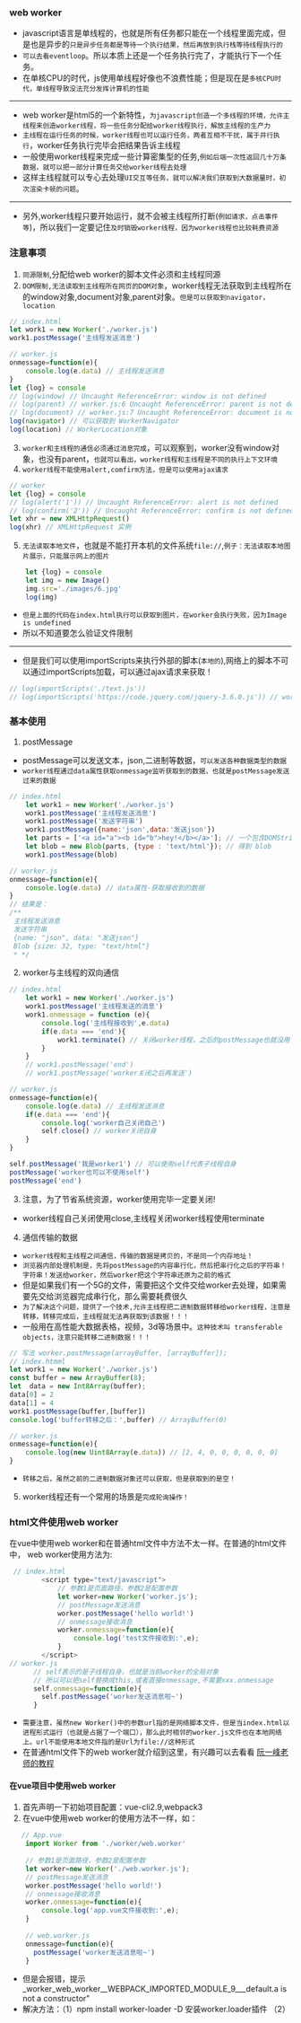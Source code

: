 ### web worker
* javascript语言是单线程的，也就是所有任务都只能在一个线程里面完成，但是也是异步的`只是异步任务都是等待一个执行结果，然后再放到执行栈等待线程执行的`
* `可以去看eventloop`。所以本质上还是一个任务执行完了，才能执行下一个任务。
* 在单核CPU的时代，js使用单线程好像也不浪费性能；但是现在是`多核CPU时代，单线程导致没法充分发挥计算机的性能`
---
* web worker是html5的一个新特性，`为javascript创造一个多线程的环境，允许主线程来创造worker线程，将一些任务分配给worker线程执行，解放主线程的生产力`
* `主线程在运行任务的时候，worker线程也可以运行任务，两者互相不干扰，属于并行执行`，worker任务执行完毕会把结果告诉主线程
* 一般使用worker线程来完成一些计算密集型的任务,`例如后端一次性返回几十万条数据，就可以把一部分计算任务交给worker线程去处理`
* 这样主线程就可以专心去处理`UI交互等任务，就可以解决我们获取到大数据量时，初次渲染卡顿的问题`。
---
* 另外,worker线程只要开始运行，就不会被主线程所打断(`例如请求，点击事件等`)，所以我们一定要记住`及时销毁worker线程，因为worker线程也比较耗费资源`

### 注意事项
1. `同源限制`,分配给web worker的脚本文件必须和主线程同源
2. `DOM限制,无法读取到主线程所在网页的DOM对象`，worker线程无法获取到主线程所在的window对象,document对象,parent对象。`但是可以获取到navigator，location`
```javascript
// index.html
let work1 = new Worker('./worker.js')
work1.postMessage('主线程发送消息')

// worker.js
onmessage=function(e){
    console.log(e.data) // 主线程发送消息
}
let {log} = console
// log(window) // Uncaught ReferenceError: window is not defined
// log(parent) // worker.js:6 Uncaught ReferenceError: parent is not defined
// log(document) // worker.js:7 Uncaught ReferenceError: document is not defined
log(navigator) // 可以获取到 WorkerNavigator
log(location) // WorkerLocation对象
```
3. `worker和主线程的通信必须通过消息完成`，可以观察到，worker没有window对象，也没有parent，`也就可以看出，worker线程和主线程是不同的执行上下文环境`
4. `worker线程不能使用alert,comfirm方法，但是可以使用ajax请求`
```javascript
// worker
let {log} = console
// log(alert('1')) // Uncaught ReferenceError: alert is not defined
// log(confirm('2')) // Uncaught ReferenceError: confirm is not defined
let xhr = new XMLHttpRequest()
log(xhr) // XMLHttpRequest 实例
```
5. `无法读取本地文件`，也就是不能打开本机的文件系统`file://`,`例子：无法读取本地图片展示，只能展示网上的图片`
```javascript
    let {log} = console
    let img = new Image()
    img.src='./images/6.jpg'
    log(img)
```
* `但是上面的代码在index.html执行可以获取到图片，在worker会执行失败，因为Image is undefined`
* 所以不知道要怎么验证文件限制
---
* 但是我们可以使用importScripts来执行外部的脚本(`本地的`),网络上的脚本不可以通过importScripts加载，可以通过ajax请求来获取！
```javascript
// log(importScripts('./text.js'))
// log(importScripts('https://code.jquery.com/jquery-3.6.0.js')) // worker.js:6 Uncaught DOMException: Failed to execute 'importScripts' on 'WorkerGlobalScope': 
```

### 基本使用
1. postMessage
* postMessage可以发送文本，json,二进制等数据，`可以发送各种数据类型的数据`
* `worker线程通过data属性获取onmessage监听获取到的数据，也就是postMessage发送过来的数据`
```javascript
// index.html
    let work1 = new Worker('./worker.js')
    work1.postMessage('主线程发送消息')
    work1.postMessage('发送字符串')
    work1.postMessage({name:'json',data:'发送json'})
    let parts = ['<a id="a"><b id="b">hey!</b></a>']; // 一个包含DOMString的数组
    let blob = new Blob(parts, {type : 'text/html'}); // 得到 blob
    work1.postMessage(blob)

// worker.js
onmessage=function(e){
    console.log(e.data) // data属性·获取接收到的数据
}
// 结果是：
/**
 主线程发送消息
 发送字符串
 {name: "json", data: "发送json"}
 Blob {size: 32, type: "text/html"}
 * */
```
2. worker与主线程的双向通信
```javascript
// index.html
    let work1 = new Worker('./worker.js')
    work1.postMessage('主线程发送的消息')
    work1.onmessage = function (e){
        console.log('主线程接收到',e.data)
        if(e.data === 'end'){
            work1.terminate() // 关闭worker线程，之后的postMessage也就没用了，因为workery已经关闭
        }
    }
    // work1.postMessage('end')
    // work1.postMessage('worker关闭之后再发送')

// worker.js
onmessage=function(e){
    console.log(e.data) // 主线程发送消息
    if(e.data === 'end'){
        console.log('worker自己关闭自己')
        self.close() // worker关闭自身
    }
}

self.postMessage('我是worker1') // 可以使用self代表子线程自身
postMessage('worker也可以不使用self')
postMessage('end') 
```
3. 注意，为了节省系统资源，worker使用完毕一定要关闭!
* worker线程自己关闭使用close,主线程关闭worker线程使用terminate
4. 通信传输的数据
* `worker线程和主线程之间通信，传输的数据是拷贝的，不是同一个内存地址！`
* `浏览器内部处理机制是，先将postMessage的内容串行化，然后把串行化之后的字符串！字符串！发送给worker，然后worker把这个字符串还原为之前的格式`
* 但是如果我们有一个5G的文件，需要把这个文件交给worker去处理，如果需要先交给浏览器完成串行化，那么需要耗费很久
* `为了解决这个问题，提供了一个技术,允许主线程把二进制数据转移给worker线程，注意是转移，转移完成后，主线程就无法再获取到该数据！！！`
* 一般用在高性能大数据表格，视频，3d等场景中。`这种技术叫 transferable objects，注意只能转移二进制数据！！！`
```javascript
// 写法 worker.postMessage(arrayBuffer, [arrayBuffer]);
// index.htmml
let work1 = new Worker('./worker.js')
const buffer = new ArrayBuffer(8);
let  data = new Int8Array(buffer);
data[0] = 2
data[1] = 4
work1.postMessage(buffer,[buffer])
console.log('buffer转移之后：',buffer) // ArrayBuffer(0)

// worker.js
onmessage=function(e){
    console.log(new Uint8Array(e.data)) // [2, 4, 0, 0, 0, 0, 0, 0]
}
```
* `转移之后，虽然之前的二进制数据对象还可以获取，但是获取到的是空！`
5. worker线程还有一个常用的场景是`完成轮询操作！`

### html文件使用web worker
在vue中使用web worker和在普通html文件中方法不太一样。在普通的html文件中， web worker使用方法为:
```javascript
 // index.html
 		<script type="text/javascript">
			// 参数1是页面路径，参数2是配置参数
			let worker=new Worker('worker.js');
			// postMessage发送消息
			worker.postMessage('hello world!')
			// onmessage接收消息
			worker.onmessage=function(e){
				console.log('test文件接收到:',e);
			}
		</script>
// worker.js
      // self表示的是子线程自身，也就是当前worker的全局对象
      // 所以可以把self替换成this,或者直接onmessage,不需要xxx.onmessage
      self.onmessage=function(e){
        self.postMessage('worker发送消息啦~')
      }
```
* `需要注意，虽然new Worker()中的参数url指的是网络脚本文件，但是当index.html以进程形式运行（也就是占据了一个端口），那么此时相邻的worker.js文件也在本地网络上。url不能使用本地文件指的是Url为file://这种形式`
* 在普通html文件下的web worker就介绍到这里，有兴趣可以去看看 [阮一峰老师的教程](http://www.ruanyifeng.com/blog/2018/07/web-worker.html)

#### 在vue项目中使用web worker
1. 首先声明一下初始项目配置：vue-cli2.9,webpack3
2. 在vue中使用web worker的使用方法不一样，如：
```javascript
   // App.vue
    import Worker from './worker/web.worker'
   
    // 参数1是页面路径，参数2是配置参数
    let worker=new Worker('./web.worker.js');
    // postMessage发送消息
    worker.postMessage('hello world!')
    // onmessage接收消息
    worker.onmessage=function(e){
        console.log('app.vue文件接收到:',e);
    }
    
    // web.worker.js
    onmessage=function(e){
      postMessage('worker发送消息啦~')
    }
```
* 但是会报错，提示 _worker_web_worker__WEBPACK_IMPORTED_MODULE_9___default.a is not a constructor"
* 解决方法：（1）npm install worker-loader -D 安装worker.loader插件
（2）[](https://www.cnblogs.com/gerry2019/p/11456035.html)
